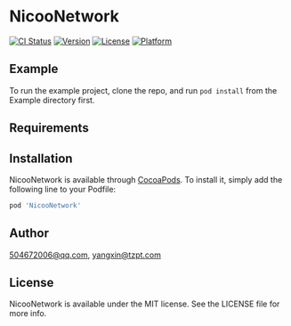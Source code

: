 # NicooNetwork

[![CI Status](https://img.shields.io/travis/504672006@qq.com/NicooNetwork.svg?style=flat)](https://travis-ci.org/504672006@qq.com/NicooNetwork)
[![Version](https://img.shields.io/cocoapods/v/NicooNetwork.svg?style=flat)](https://cocoapods.org/pods/NicooNetwork)
[![License](https://img.shields.io/cocoapods/l/NicooNetwork.svg?style=flat)](https://cocoapods.org/pods/NicooNetwork)
[![Platform](https://img.shields.io/cocoapods/p/NicooNetwork.svg?style=flat)](https://cocoapods.org/pods/NicooNetwork)

## Example

To run the example project, clone the repo, and run `pod install` from the Example directory first.

## Requirements

## Installation

NicooNetwork is available through [CocoaPods](https://cocoapods.org). To install
it, simply add the following line to your Podfile:

```ruby
pod 'NicooNetwork'
```

## Author

504672006@qq.com, yangxin@tzpt.com

## License

NicooNetwork is available under the MIT license. See the LICENSE file for more info.
